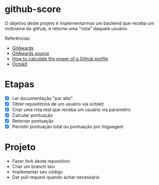 # github-score

O objetivo deste projeto é implementarmos um backend que receba um nickname do github, e retorne uma "nota" daquele usuário.

Referências:

- [GitAwards](http://git-awards.com/)
- [GitAwards source](https://github.com/vdaubry/github-awards)
- [How to calculate the power of a Github profile](https://observablehq.com/@antoninklopp/how-to-calculate-the-power-of-a-github-profile)
- [Octokit](https://github.com/octokit/rest.js/)

# Etapas

- [x] Ler documentação "por alto"
- [x] Obter repositórios de um usuário via octokit
- [x] Criar uma rota rest que receba um usuário via parametro
- [x] Calcular pontuação
- [x] Retornar pontuação
- [x] Permitir pontuação total ou pontuação por linguagem

# Projeto

- Fazer fork deste repositório
- Criar um branch seu
- Implementar seu código
- Dar pull request quando achar necessário
